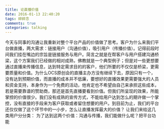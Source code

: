 ```yaml
---
title: 论直播价值
date: 2016-01-13 22:40:20
tags: 碎碎念
comments: true
categories: talking
---
```

今天与同事的沟通让我重新对整个平台产品的价值做了思考。客户为什么来我们平台做直播，两大需求：链接用户（沟通价值），吸引用户（传播价值）。记得前段时间我们挂在嘴边的宗旨是链接服务与用户。简言之就是在帮客户与用户搭建沟通桥梁，这个方案我们已经做的相对成熟，佛教就是一个典型例子；但是对一些更想要通过直播来传播信息，达到特定需求目的的客户，<!--more-->他们所要的不仅仅是桥梁，更需要质量和价值。为什么OCS原创会的直播主办方没有继续下去，原因只有一个，没有达到预期价值，而直播的成本并不低廉，要想好的直播效果更需要强大的人员和资金支持，本身作为一个免费的活动，他肯定也不希望由自己来承担这些成本，若是需要靠谱的赞助商，那还是首先直播要看到价值。但我们所呈现的效果，所能掌控的价值很少。我们没有成熟的宣传方式，不能给用户达到怎么的期许做一个掌控，没有直接的手段来为客户获取或者留住想要的用户。到目前为止，我们的平台还仅仅做了这个环节中的一小步，怎么让直播发挥最大的价值？
让我们来给这几类用户分分类：
为了达到这两个价值：沟通与传播，我们能做什么呢？把平台功能